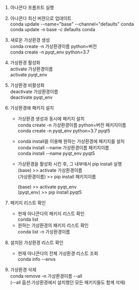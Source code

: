 1. 아나콘다 프롬프트 실행
2. 아나콘다 최신 버젼으로 업데이트    
    conda update --name="base" --channel="defaults" conda  
    conda update -n base -c defaults conda  
3. 새로운 가상환경 생성   
    conda create -n 가상환경이름 python=버전  
    conda create -n pyqt_env python=3.7  
    
4. 가상환경 활성화   
    activate 가상환경이름  
    activate pyqt_env  
    
5. 가상환경 비활성화  
    deactivate 가상환경이름  
    deactivate pyqt_env

6. 가상환경에 패키지 설치
    * 가상환경 생성과 동시에 패키지 설치    
        conda create -n 가상환경이름 python=버전 패키지이름  
        conda create -n pyqt_env python=3.7 pyqt5  
    * conda install을 이용해 원하는 가상환경에 패키지를 설치  
        conda install --name 가상환경이름 패키지이름  
        conda install --name pyqt_env pyqt5  
    * 가상환경을 활성화 시킨 후, 그 내부에서 pip install 실행  
        (base) >> activate 가상환경이름  
        (가상환경이름) >> pip install 패키지이름
 
        (base) >> activate pyqt_env  
        (pyqt_env) >> pip install pyqt5  

7. 패키지 리스트 확인
    * 현재 아나콘다의 패키지 리스트 확인  
        conda list  
    * 원하는 가상환경의 패키지 리스트 확인  
        conda list -n 가상환경이름   
          
8. 설치된 가상환경 리스트 확인
    * 현재 아나콘다의 전체 가상환경 리스트 조회  
        conda info --envs        
          
9. 가상환경 삭제  
    conda remove -n 가상환경이름 --all   
    (--all 옵션:가상환경에서 설치했던 모든 패키지들도 함께 삭제) 
